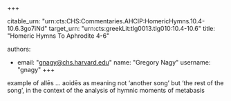 +++


citable_urn: "urn:cts:CHS:Commentaries.AHCIP:HomericHymns.10.4-10.6.3go7iNd"
target_urn: "urn:cts:greekLit:tlg0013.tlg010:10.4-10.6"
title: "Homeric Hymns To Aphrodite 4-6"

authors:
- email: "gnagy@chs.harvard.edu"
  name: "Gregory Nagy"
  username: "gnagy"
+++

<p>example of allēs … aoidēs as meaning not ‘another song’ but ‘the rest of the song’, in the context of the analysis of hymnic moments of metabasis</p>